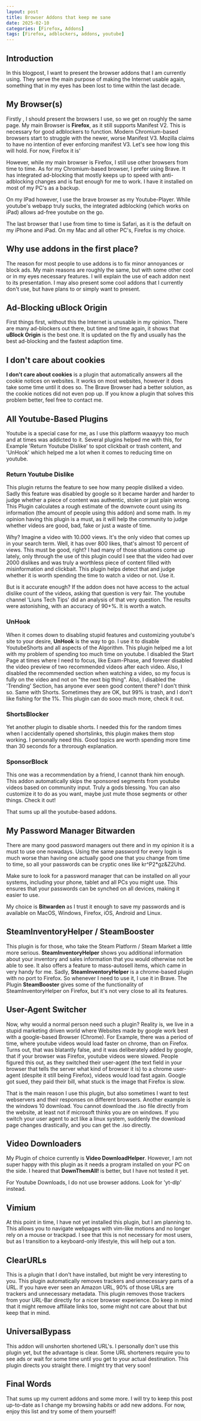 ```yaml
---
layout: post
title: Browser Addons that keep me sane
date: 2025-02-10
categories: [Firefox, Addons]
tags: [Firefox, adblockers, addons, youtube]
---
```


## Introduction
In this blogpost, I want to present the browser addons that I am currently using. They serve the main purpose of making the Internet usable again, something that in my eyes has been lost to time within the last decade.

## My Browser(s)
Firstly , I should present the browsers I use, so we get on roughly the same page. My main Browser is **Firefox**, as it still supports Manifest V2. This is necessary for good adblockers to function. Modern Chromium-based browsers start to struggle with the newer, worse Manifest V3. Mozilla claims to have no intention of ever enforcing manifest V3. Let's see how long this will hold. For now, Firefox it is'

However, while my main browser is Firefox, I still use other browsers from time to time. As for my Chromium-based browser, I prefer using Brave. It has integrated ad-blocking that mostly keeps up to speed with anti-adblocking changes and is fast enough for me to work. I have it installed on most of my PC's as a backup.

On my IPad however, I use the brave browser as my Youtube-Player. While youtube's webapp truly sucks, the integrated adblocking (which works on iPad) allows ad-free youtube on the go.

The last browser that I use from time to time is Safari, as it is the default on my iPhone and iPad. On my Mac and all other PC's, Firefox is my choice.

## Why use addons in the first place?

The reason for most people to use addons is to fix minor annoyances or block ads. My main reasons are roughly the same, but with some other cool or in my eyes necessary features. I will explain the use of each addon next to its presentation. I may also present some cool addons that I currently don't use, but have plans to or simply want to present.

## Ad-Blocking uBlock Origin
First things first, without this the Internet is unusable in my opinion.
There are many ad-blockers out there, but time and time again, it shows that **uBlock Origin** is the best one. It is updated on the fly and usually has the best ad-blocking and the fastest adaption time.

## I don't care about cookies
**I don't care about cookies** is a plugin that automatically answers all the cookie notices on websites. It works on most websites, however it does take some time until it does so. The Brave Browser had a better solution, as the cookie notices did not even pop up. If you know a plugin that solves this problem better, feel free to contact me.

## All Youtube-Based Plugins
Youtube is a special case for me, as I use this platform waaayyy too much and at times was addicted to it. Several plugins helped me with this, for Example 'Return Youtube Dislike' to spot clickbait or trash content, and 'UnHook' which helped me a lot when it comes to reducing time on youtube.

### Return Youtube Dislike
This plugin returns the feature to see how many people disliked a video. Sadly this feature was disabled by google so it became harder and harder to judge whether a piece of content was authentic, stolen or just plain wrong. This Plugin calculates a rough estimate of the downvote count using its information (the amount of people using this addon) and some math. In my opinion having this plugin is a must, as it will help the community to judge whether videos are good, bad, fake or just a waste of time.

Why? 
Imagine a video with 10.000 views. It's the only video that comes up in your search term. Well, it has over 800 likes, that's almost 10 percent of views. This must be good, right? 
I had many of those situations come up lately, only through the use of this plugin could I see that the video had over 2000 dislikes and was truly a worthless piece of content filled with misinformation and clickbait. This plugin helps detect that and judge whether it is worth spending the time to watch a video or not. Use it.

But is it accurate enough? If the addon does not have access to the actual dislike count of the videos, asking that question is very fair. The youtube channel 'Liuns Tech Tips' did an analysis of that very question. The results were astonishing, with an accuracy of 90+%. It is worth a watch.

### UnHook
When it comes down to disabling stupid features and customizing youtube's site to your desire, **UnHook** is the way to go. I use it to disable YoutubeShorts and all aspects of the Algorithm. This plugin helped me a lot with my problem of spending too much time on youtube. I disabled the Start Page at times where I need to focus, like Exam-Phase, and forever disabled the video preview of two recommended videos after each video. Also, I disabled the recommended section when watching a video, so my focus is fully on the video and not on "the next big thing". Also, I disabled the 'Trending' Section, has anyone ever seen good content there? I don't think so. Same with Shorts. Sometimes they are OK, but 99% is trash, and I don't like fishing for the 1%.
This plugin can do sooo much more, check it out.

### ShortsBlocker
Yet another plugin to disable shorts. I needed this for the random times when I accidentally opened shortslinks, this plugin makes them stop working. I personally need this. Good topics are worth spending more time than 30 seconds for a throrough explanation.

### SponsorBlock
This one was a recommendation by a friend, I cannot thank him enough. This addon automatically skips the sponsored segments from youtube videos based on community input. Truly a gods blessing. You can also customize it to do as you want, maybe just mute those segments or other things. Check it out!

That sums up all the youtube-based addons.

## My Password Manager Bitwarden
There are many good password managers out there and in my opinion it is a must to use one nowadays. Using the same password for every login is much worse than having one actually good one that you change from time to time, so all your passwords can be cryptic ones like kr^P2*gz&Z2Uhd.

Make sure to look for a password manager that can be installed on all your systems, including your phone, tablet and all PCs you might use. This ensures that your passwords can be synched on all devices, making it easier to use.

My choice is **Bitwarden** as I trust it enough to save my passwords and is available on MacOS, Windows, Firefox, iOS, Android and Linux.

## SteamInventoryHelper / SteamBooster
This plugin is for those, who take the  Steam Platform / Steam Market a little more serious. **SteamInventoryHelper** shows you additional information about your inventory and sales information that you would otherwise not be able to see. It also offers a feature to mass-autosell items, which came in very handy for me. Sadly, **SteamInventoryHelper** is a chrome-based plugin with no port to Firefox. So whenever I need to use it, I use it in Brave. The Plugin **SteamBooster** gives some of the functionality of SteamInventoryHelper on Firefox, but it's not very close to all its features.

## User-Agent Switcher
Now, why would a normal person need such a plugin? Reality is, we live in a stupid marketing driven world where Websites made by google work best with a google-based Browser (Chrome). For Example, there was a period of time, where youtube videos would load faster on chrome, than on Firefox. Turns out, that was blatantly false, and it was deliberately added by google, that if your browser was Firefox, youtube videos were slowed. People figured this out, as they switched their user-agent (the text field in your browser that tells the server what kind of browser it is) to a chrome user-agent (despite it still being Firefox), videos would load fast again. Google got sued, they paid their bill, what stuck is the image that Firefox is slow.

That is the main reason I use this plugin, but also sometimes I want to test webservers and their responses on different browsers. Another example is the windows 10 download. You cannot download the .iso file directly from the website, at least not if microsoft thinks you are on windows. If you switch your user agent to act like a linux system, suddenly the download page changes drastically, and you can get the .iso directly.

## Video Downloaders
My Plugin of choice currently is **Video DownloadHelper**. However, I am not super happy with this plugin as it needs a program installed on your PC on the side. I heared that **DownThemAll!** is better, but I have not tested it yet.

For Youtube Downloads, I do not use browser addons. Look for 'yt-dlp' instead.

## Vimium
At this point in time, I have not yet installed this plugin, but I am planning to. This allows you to navigate webpages with vim-like motions and no longer rely on a mouse or trackpad. I see that this is not necessary for most users, but as I transition to a keyboard-only lifestyle, this will help out a ton.

## ClearURLs
This is a plugin that I don't have installed, but might be very interesting to you. This plugin automatically removes trackers and unnecessary parts of a URL. If you have ever seen an Amazon URL, 90% of those URLs are trackers and unnecessary metadata. This plugin removes those trackers from your URL-Bar directly for a nicer browser experience. Do keep in mind that it might remove affiliate links too, some might not care about that but keep that in mind.

## UniversalBypass

This addon will unshorten shortened URL's. I personally don't use this plugin yet, but the advantage is clear. Some URL shorteners require you to see ads or wait for some time until you get to your actual destination. This plugin directs you straight there. I might try that very soon!


## Final Words
That sums up my current addons and some more. I will try to keep this post up-to-date as I change my browsing habits or add new addons. For now, enjoy this list and try some of them yourself!
